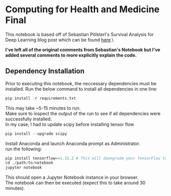 # Computing for Health and Medicine Final

This notebook is based off of Sebastian Pölsterl's Survival Analysis for Deep Learning blog post which can be found [here](https://k-d-w.org/blog/2019/07/survival-analysis-for-deep-learning/#cox-s-proportional-hazards-model).\

**I've left all of the original comments from Sebastian's Notebook but I've added several comments to more explicitly explain the code.**

## Dependency Installation

Prior to executing this notebook, the neccessary dependencies must be installed.
Run the below command to install all dependencies in one line:
```python
pip install -r requirements.txt
```
This may take ~5-15 minutes to run.\
Make sure to inspect the output of the run to see if all dependencies were successfully installed.\
In my case, I had to update scipy before installing tensor flow
```python
pip install --upgrade scipy
```
Install Anaconda and launch Anaconda prompt as Administrator.\
run the following:
```python
pip install tensorflow==1.15.2 # This will downgrade your TensorFlow to 1.15.2!!
cd ./path/to/notebook
jupyter notebook
```
This should open a Jupyter Notebook instance in your browser.\
The notebook can then be executed (expect this to take around 30 minutes).